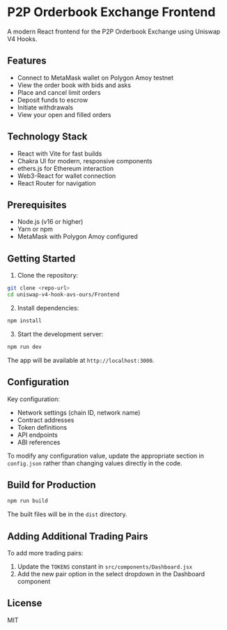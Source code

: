 # P2P Orderbook Exchange Frontend

A modern React frontend for the P2P Orderbook Exchange using Uniswap V4 Hooks.

## Features

- Connect to MetaMask wallet on Polygon Amoy testnet
- View the order book with bids and asks
- Place and cancel limit orders
- Deposit funds to escrow
- Initiate withdrawals
- View your open and filled orders

## Technology Stack

- React with Vite for fast builds
- Chakra UI for modern, responsive components
- ethers.js for Ethereum interaction
- Web3-React for wallet connection
- React Router for navigation

## Prerequisites

- Node.js (v16 or higher)
- Yarn or npm
- MetaMask with Polygon Amoy configured

## Getting Started

1. Clone the repository:

```bash
git clone <repo-url>
cd uniswap-v4-hook-avs-ours/Frontend
```

2. Install dependencies:

```bash
npm install
```

3. Start the development server:

```bash
npm run dev
```

The app will be available at `http://localhost:3000`.

## Configuration

Key configuration:

- Network settings (chain ID, network name)
- Contract addresses
- Token definitions
- API endpoints
- ABI references

To modify any configuration value, update the appropriate section in `config.json` rather than changing values directly in the code.

## Build for Production

```bash
npm run build
```

The built files will be in the `dist` directory.

## Adding Additional Trading Pairs

To add more trading pairs:

1. Update the `TOKENS` constant in `src/components/Dashboard.jsx`
2. Add the new pair option in the select dropdown in the Dashboard component

## License

MIT 